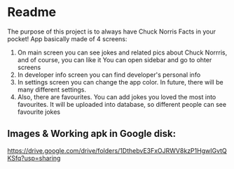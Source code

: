 # Readme
The purpose of this project is to always have Chuck Norris Facts in your pocket!
App basically made of 4 screens:
1) On main screen you can see jokes and related pics about Chuck Norrris, and of course, you can like it
You can open sidebar and go to ohter screens
2) In developer info screen you can find developer's personal info
3) In settings screen you can change the app color. In future, there will be many different settings.
4) Also, there are favourites. You can add jokes you loved the most into favourites. It will be uploaded into database, so different people can see favourite jokes

## Images & Working apk in Google disk:
https://drive.google.com/drive/folders/1DthebvE3FxOJRWV8kzP1HgwIGvtQKSfq?usp=sharing
